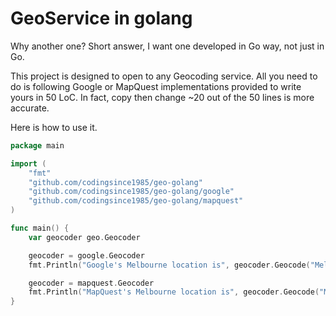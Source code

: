 GeoService in golang
=

Why another one? Short answer, I want one developed in Go way, not just in Go.

This project is designed to open to any Geocoding service. All you need to do is following Google or MapQuest implementations provided to write yours in 50 LoC. In fact, copy then change ~20 out of the 50 lines is more accurate.

Here is how to use it.

```go
package main

import (
	"fmt"
	"github.com/codingsince1985/geo-golang"
	"github.com/codingsince1985/geo-golang/google"
	"github.com/codingsince1985/geo-golang/mapquest"
)

func main() {
	var geocoder geo.Geocoder

	geocoder = google.Geocoder
	fmt.Println("Google's Melbourne location is", geocoder.Geocode("Melbourne VIC"))

	geocoder = mapquest.Geocoder
	fmt.Println("MapQuest's Melbourne location is", geocoder.Geocode("Melbourne VIC"))
}
```

